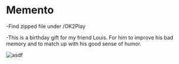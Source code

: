 Memento
=====

-Find zipped file under /OK2Play

-This is a birthday gift for my friend Louis. For him to improve his bad memory and to match up with his good sense of humor.

![asdf](https://static.oschina.net/uploads/code/201309/24140719_RqwR.png "")

